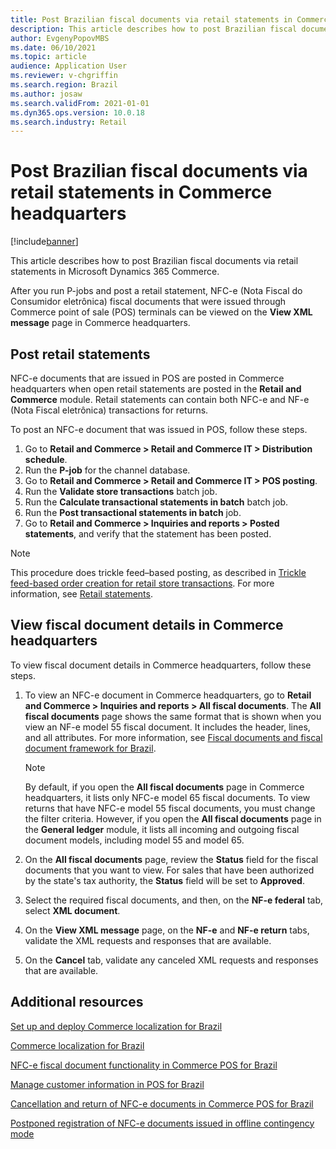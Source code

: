 ```yaml
---
title: Post Brazilian fiscal documents via retail statements in Commerce headquarters
description: This article describes how to post Brazilian fiscal documents via retail statements in Microsoft Dynamics 365 Commerce.
author: EvgenyPopovMBS
ms.date: 06/10/2021
ms.topic: article
audience: Application User
ms.reviewer: v-chgriffin
ms.search.region: Brazil
ms.author: josaw
ms.search.validFrom: 2021-01-01
ms.dyn365.ops.version: 10.0.18
ms.search.industry: Retail
---
```


# Post Brazilian fiscal documents via retail statements in Commerce headquarters 

[!include[banner](../../../finance/includes/banner.md)]

This article describes how to post Brazilian fiscal documents via retail statements in Microsoft Dynamics 365 Commerce.

After you run P-jobs and post a retail statement, NFC-e (Nota Fiscal do Consumidor eletrônica) fiscal documents that were issued through Commerce point of sale (POS) terminals can be viewed on the **View XML message** page in Commerce headquarters.

## Post retail statements

NFC-e documents that are issued in POS are posted in Commerce headquarters when open retail statements are posted in the **Retail and Commerce** module. Retail statements can contain both NFC-e and NF-e (Nota Fiscal eletrônica) transactions for returns.

To post an NFC-e document that was issued in POS, follow these steps.

1. Go to **Retail and Commerce \> Retail and Commerce IT \> Distribution schedule**.
1. Run the **P-job** for the channel database.
1. Go to **Retail and Commerce \> Retail and Commerce IT \> POS posting**.
1. Run the **Validate store transactions** batch job.
1. Run the **Calculate transactional statements in batch** batch job.
1. Run the **Post transactional statements in batch** job.
1. Go to **Retail and Commerce \> Inquiries and reports \> Posted statements**, and verify that the statement has been posted.

> [!NOTE]
> This procedure does trickle feed–based posting, as described in [Trickle feed-based order creation for retail store transactions](../../trickle-feed.md). 
For more information, see [Retail statements](../../retail-statements.md).

## View fiscal document details in Commerce headquarters

To view fiscal document details in Commerce headquarters, follow these steps.

1. To view an NFC-e document in Commerce headquarters, go to **Retail and Commerce \> Inquiries and reports \> All fiscal documents**. The **All fiscal documents** page shows the same format that is shown when you view an NF-e model 55 fiscal document. It includes the header, lines, and all attributes. For more information, see [Fiscal documents and fiscal document framework for Brazil](../../../finance/localizations/brazil/latam-bra-fiscal-documents-fiscal-document-framework.md).

    > [!NOTE]
    > By default, if you open the **All fiscal documents** page in Commerce headquarters, it lists only NFC-e model 65 fiscal documents. To view returns that have NFC-e model 55 fiscal documents, you must change the filter criteria. However, if you open the **All fiscal documents** page in the **General ledger** module, it lists all incoming and outgoing fiscal document models, including model 55 and model 65.

1. On the **All fiscal documents** page, review the **Status** field for the fiscal documents that you want to view. For sales that have been authorized by the state's tax authority, the **Status** field will be set to **Approved**.
1. Select the required fiscal documents, and then, on the **NF-e federal** tab, select **XML document**.
1. On the **View XML message** page, on the **NF-e** and **NF-e return** tabs, validate the XML requests and responses that are available.
1. On the **Cancel** tab, validate any canceled XML requests and responses that are available.

## Additional resources

[Set up and deploy Commerce localization for Brazil](latam-bra-deployment.md)

[Commerce localization for Brazil](latam-bra-commerce-localization.md)

[NFC-e fiscal document functionality in Commerce POS for Brazil](latam-bra-nfce.md)

[Manage customer information in POS for Brazil](latam-bra-customer-information.md)

[Cancellation and return of NFC-e documents in Commerce POS for Brazil](latam-bra-nfce-cancel-return.md)

[Postponed registration of NFC-e documents issued in offline contingency mode](latam-bra-nfce-contingency-mode.md)
